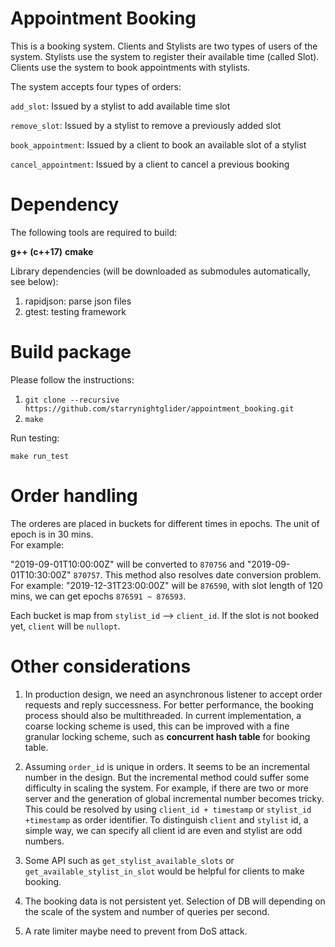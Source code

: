 # Appointment Booking
This is a booking system. Clients and Stylists are two types of users of the system. Stylists use the system to register their available time (called ​Slot​). Clients use the system to book appointments with stylists.

The system accepts four types of orders:

  `add_slot​`: Issued by a stylist to add available time slot
  
  `remove_slot​`: Issued by a stylist to remove a previously added slot

  `book_appointment​`: Issued by a client to book an available slot of a stylist
  
  `cancel_appointment​`: Issued by a client to cancel a previous booking

# Dependency
The following tools are required to build:

**g++ (c++17)** 
**cmake**

Library dependencies (will be downloaded as submodules automatically, see below):
1. rapidjson: parse json files
2. gtest: testing framework

# Build package
Please follow the instructions:

1. `git clone --recursive https://github.com/starrynightglider/appointment_booking.git`
2. `make`

Run testing:

`make run_test` 

# Order handling
The orderes are placed in buckets for different times in epochs. The unit of epoch is in 30 mins.    
For example: 

"2019-09-01T10:00:00Z" will be converted to `870756` and "2019-09-01T10:30:00Z" `870757`. This method also resolves date conversion problem. For example: "2019-12-31T23:00:00Z" will be `876590`, with slot length of 120 mins, we can get epochs `876591 ~ 876593`.

Each bucket is map from `stylist_id` --> `client_id`. If the slot is not booked yet, `client` will be `nullopt`.  

# Other considerations
1. In production design, we need an asynchronous listener to accept order requests and reply successness. For better performance, the booking process should also be multithreaded. In current implementation, a coarse locking scheme is used, this can be improved with a fine granular locking scheme, such as **concurrent hash table** for booking table.

2. Assuming `order_id` is unique in orders. It seems to be an incremental number in the design. But the incremental method could suffer some difficulty in scaling the system. For example, if there are two or more server and the generation of global incremental number becomes tricky. This could be resolved by using `client_id + timestamp` or `stylist_id +timestamp` as order identifier. To distinguish `client` and `stylist` id, a simple way, we can specify all client id are even and stylist are odd numbers.   

3. Some API such as `get_stylist_available_slots` or `get_available_stylist_in_slot` would be helpful for clients to make booking.  

4. The booking data is not persistent yet. Selection of DB will depending on the scale of the system and number of queries per second. 

5. A rate limiter maybe need to prevent from DoS attack. 

